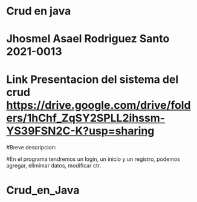# Crud en java

# Jhosmel Asael Rodriguez Santo 2021-0013

# Link Presentacion del sistema del crud https://drive.google.com/drive/folders/1hChf_ZqSY2SPLL2ihssm-YS39FSN2C-K?usp=sharing

#Breve descripcion:

#En el programa tendremos un login, un inicio y un registro, podemos agregar, elimimar datos, modificar ctr.
# Crud_en_Java
